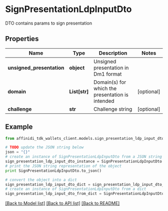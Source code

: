 # SignPresentationLdpInputDto

DTO contains params to sign presentation

## Properties

| Name                      | Type          | Description                                      | Notes      |
| ------------------------- | ------------- | ------------------------------------------------ | ---------- |
| **unsigned_presentation** | **object**    | Unsigned presentation in Dm1 format              |
| **domain**                | **List[str]** | Domain(s) for which the presentation is intended | [optional] |
| **challenge**             | **str**       | Challenge string                                 | [optional] |

## Example

```python
from affinidi_tdk_wallets_client.models.sign_presentation_ldp_input_dto import SignPresentationLdpInputDto

# TODO update the JSON string below
json = "{}"
# create an instance of SignPresentationLdpInputDto from a JSON string
sign_presentation_ldp_input_dto_instance = SignPresentationLdpInputDto.from_json(json)
# print the JSON string representation of the object
print SignPresentationLdpInputDto.to_json()

# convert the object into a dict
sign_presentation_ldp_input_dto_dict = sign_presentation_ldp_input_dto_instance.to_dict()
# create an instance of SignPresentationLdpInputDto from a dict
sign_presentation_ldp_input_dto_from_dict = SignPresentationLdpInputDto.from_dict(sign_presentation_ldp_input_dto_dict)
```

[[Back to Model list]](../README.md#documentation-for-models) [[Back to API list]](../README.md#documentation-for-api-endpoints) [[Back to README]](../README.md)
